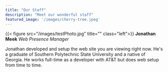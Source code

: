 ```yaml
---
title: "Our Staff"
description: "Meet our wonderful staff"
featured_image: '/images/cherry-tree.jpeg'
---
```

{{< figure src="/images/testPhoto.jpg" title="" class="left">}}
**Jonathan Meek**
_Web Presence Manager_
 
Jonathan developed and setup the web site you are viewing right now. He's a graduate of Southern Polytechnic State University and a native of Georgia. He works full-time as a developer with AT&T but does web setup from time to time.  

